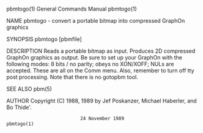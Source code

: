 pbmtogo(1)                 General Commands Manual                 pbmtogo(1)

NAME
       pbmtogo - convert a portable bitmap into compressed GraphOn graphics

SYNOPSIS
       pbmtogo [pbmfile]

DESCRIPTION
       Reads  a  portable  bitmap  as  input.  Produces 2D compressed GraphOn
       graphics as output.  Be sure to set up your GraphOn with the following
       modes:  8  bits  /  no  parity;  obeys no XON/XOFF; NULs are accepted.
       These are all on the Comm menu.  Also, remember to turn off  tty  post
       processing.  Note that there is no gotopbm tool.

SEE ALSO
       pbm(5)

AUTHOR
       Copyright  (C)  1988,  1989 by Jef Poskanzer, Michael Haberler, and Bo
       Thide'.

                               24 November 1989                    pbmtogo(1)
